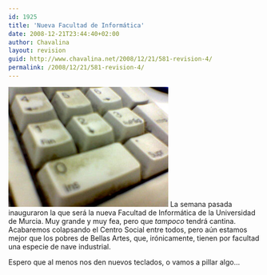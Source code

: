```yaml
---
id: 1925
title: 'Nueva Facultad de Informática'
date: 2008-12-21T23:44:40+02:00
author: Chavalina
layout: revision
guid: http://www.chavalina.net/2008/12/21/581-revision-4/
permalink: /2008/12/21/581-revision-4/
---
```

<img class="imgizqda" src="/imagenes/fotos/teclado-facultad.jpg" alt="Teclado lleno de mierda en la Facultad de Informática" /> La semana pasada inauguraron la que será la nueva Facultad de Informática de la Universidad de Murcia. Muy grande y muy fea, pero que _tampoco_ tendrá cantina. Acabaremos colapsando el Centro Social entre todos, pero a&uacute;n estamos mejor que los pobres de Bellas Artes, que, ir&oacute;nicamente, tienen por facultad una especie de nave industrial.

Espero que al menos nos den nuevos teclados, o vamos a pillar algo…